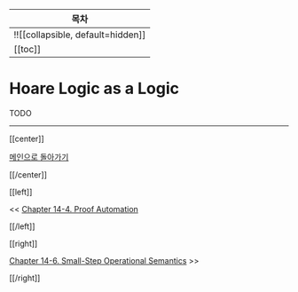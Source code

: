 | 목차 |
|-------------------|
|!![[collapsible, default=hidden]]  |
|[[toc]]|

# Hoare Logic as a Logic

TODO

---

[[center]]

[메인으로 돌아가기](index.html)

[[/center]]

[[left]]

<< [Chapter 14-4. Proof Automation](Chap14-4.html)

[[/left]]

[[right]]

[Chapter 14-6. Small-Step Operational Semantics](Chap14-6.html) >>

[[/right]]
